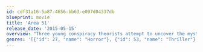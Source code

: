 ```yaml
---
id: cdf31a16-5a87-4656-bb63-e097d04337db
blueprint: movie
title: 'Area 51'
release_date: '2015-05-15'
overview: "Three young conspiracy theorists attempt to uncover the mysteries of Area 51, the government's secret location rumored to have hosted encounters with alien beings. What they find at this hidden facility exposes unimaginable secrets."
genres: '[{"id": 27, "name": "Horror"}, {"id": 53, "name": "Thriller"}, {"id": 878, "name": "Science Fiction"}]'
---
```

